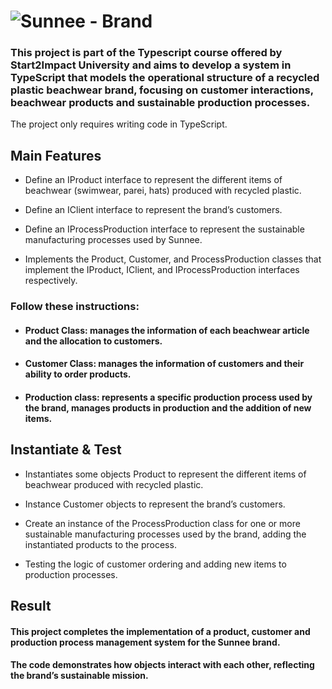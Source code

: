 # ![Sunnee - Brand](https://via.placeholder.com/468x60/FF0000/FFFFFF?text=Sunnee+Brand)

### This project is part of the Typescript course offered by Start2Impact University and aims to develop a system in TypeScript that models the operational structure of a recycled plastic beachwear brand, focusing on customer interactions, beachwear products and sustainable production processes.

The project only requires writing code in TypeScript.

## Main Features

- Define an IProduct interface to represent the different items of beachwear (swimwear, parei, hats) produced with recycled plastic.

- Define an IClient interface to represent the brand’s customers.

- Define an IProcessProduction interface to represent the sustainable manufacturing processes used by Sunnee.

- Implements the Product, Customer, and ProcessProduction classes that implement the IProduct, IClient, and IProcessProduction interfaces respectively.

### Follow these instructions:

- #### Product Class: manages the information of each beachwear article and the allocation to customers.

- #### Customer Class: manages the information of customers and their ability to order products.

- #### Production class: represents a specific production process used by the brand, manages products in production and the addition of new items.

## Instantiate & Test

- Instantiates some objects Product to represent the different items of beachwear produced with recycled plastic.

- Instance Customer objects to represent the brand’s customers.

- Create an instance of the ProcessProduction class for one or more sustainable manufacturing processes used by the brand, adding the instantiated products to the process.

- Testing the logic of customer ordering and adding new items to production processes.

## Result

#### This project completes the implementation of a product, customer and production process management system for the Sunnee brand.

#### The code demonstrates how objects interact with each other, reflecting the brand’s sustainable mission.

